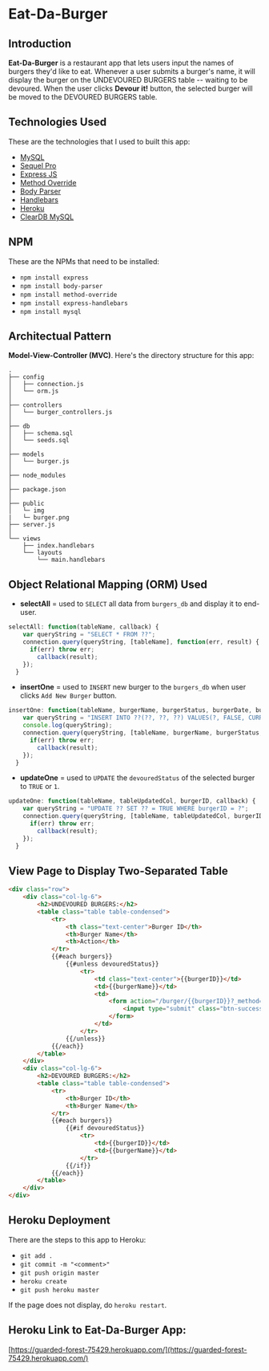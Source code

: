 # Eat-Da-Burger

## Introduction
**Eat-Da-Burger** is a restaurant app that lets users input the names of burgers they'd like to eat. Whenever a user submits a burger's name, it will display the burger on the UNDEVOURED BURGERS table -- waiting to be devoured. When the user clicks **Devour it!** button, the selected burger will be moved to the DEVOURED BURGERS table.

## Technologies Used
These are the technologies that I used to built this app:
* [MySQL](https://www.mysql.com)
* [Sequel Pro](https://www.sequelpro.com)
* [Express JS](https://www.npmjs.com/package/express)
* [Method Override](https://www.npmjs.com/package/method-override)
* [Body Parser](https://www.npmjs.com/package/body-parser)
* [Handlebars](http://handlebarsjs.com)
* [Heroku](https://dashboard.heroku.com/apps)
* [ClearDB MySQL](https://elements.heroku.com/addons/cleardb)

## NPM
These are the NPMs that need to be installed:
* `npm install express`
* `npm install body-parser`
* `npm install method-override`
* `npm install express-handlebars`
* `npm install mysql`

## Architectual Pattern
**Model-View-Controller (MVC)**. Here's the directory structure for this app:
```
.
├── config
│   ├── connection.js
│   └── orm.js
│ 
├── controllers
│   └── burger_controllers.js
│
├── db
│   ├── schema.sql
│   └── seeds.sql
│
├── models
│   └── burger.js
│ 
├── node_modules
│ 
├── package.json
│
├── public
│   └─ img
|	└─ burger.png
├── server.js
│
└── views
    ├── index.handlebars
    └── layouts
        └── main.handlebars
```

## Object Relational Mapping (ORM) Used
* **selectAll** = used to `SELECT` all data from `burgers_db` and display it to end-user.
```javascript
selectAll: function(tableName, callback) {
    var queryString = "SELECT * FROM ??";
    connection.query(queryString, [tableName], function(err, result) {
      if(err) throw err;
        callback(result);
    });
  }
```
* **insertOne** = used to `INSERT` new burger to the `burgers_db` when user clicks `Add New Burger` button.
```javascript
insertOne: function(tableName, burgerName, burgerStatus, burgerDate, burgerInputName, callback) {
    var queryString = "INSERT INTO ??(??, ??, ??) VALUES(?, FALSE, CURRENT_TIMESTAMP)";
    console.log(queryString);
    connection.query(queryString, [tableName, burgerName, burgerStatus, burgerDate, burgerInputName], function(err, result) {
      if(err) throw err;
        callback(result);
    });
  }
```
* **updateOne** = used to `UPDATE` the `devouredStatus` of the selected burger to `TRUE` or `1`.
```javascript
updateOne: function(tableName, tableUpdatedCol, burgerID, callback) {
    var queryString = "UPDATE ?? SET ?? = TRUE WHERE burgerID = ?";
    connection.query(queryString, [tableName, tableUpdatedCol, burgerID], function(err, result) {
      if(err) throw err;
        callback(result);
    });
  }
```

## View Page to Display Two-Separated Table
```html
<div class="row">
    <div class="col-lg-6">
        <h2>UNDEVOURED BURGERS:</h2>
        <table class="table table-condensed">
            <tr>
                <th class="text-center">Burger ID</th>
                <th>Burger Name</th>
                <th>Action</th>
            </tr>
            {{#each burgers}}
                {{#unless devouredStatus}}
                    <tr>
                        <td class="text-center">{{burgerID}}</td>
                        <td>{{burgerName}}</td>
                        <td>
                            <form action="/burger/{{burgerID}}?_method=PUT" method="POST"><!-- FORM only have 2 actions: POST and GET. That's why we use method-override -->
                                <input type="submit" class="btn-success" value="Devour It!">
                            </form>
                        </td>
                    </tr>
                {{/unless}}
            {{/each}}
        </table>
    </div>
    <div class="col-lg-6">
        <h2>DEVOURED BURGERS:</h2>
        <table class="table table-condensed">
            <tr>
                <th>Burger ID</th>
                <th>Burger Name</th>
            </tr>
            {{#each burgers}}
                {{#if devouredStatus}}
                    <tr>
                        <td>{{burgerID}}</td>
                        <td>{{burgerName}}</td>
                    </tr>
                {{/if}}
            {{/each}}
        </table>
    </div>
</div>
```
## Heroku Deployment
There are the steps to this app to Heroku:
* `git add .`
* `git commit -m "<comment>"`
* `git push origin master`
* `heroku create`
* `git push heroku master`

If the page does not display, do `heroku restart`.


## Heroku Link to Eat-Da-Burger App:

[https://guarded-forest-75429.herokuapp.com/](https://guarded-forest-75429.herokuapp.com/)
